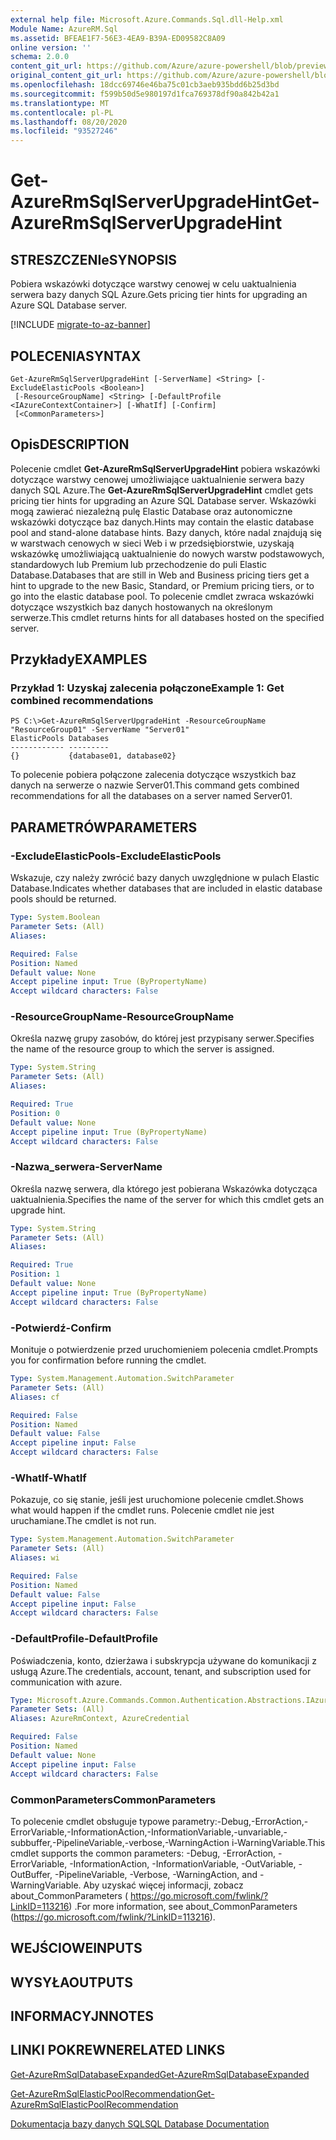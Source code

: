 ```yaml
---
external help file: Microsoft.Azure.Commands.Sql.dll-Help.xml
Module Name: AzureRM.Sql
ms.assetid: BFEAE1F7-56E3-4EA9-B39A-ED09582C8A09
online version: ''
schema: 2.0.0
content_git_url: https://github.com/Azure/azure-powershell/blob/preview/src/ResourceManager/Sql/Commands.Sql/help/Get-AzureRmSqlServerUpgradeHint.md
original_content_git_url: https://github.com/Azure/azure-powershell/blob/preview/src/ResourceManager/Sql/Commands.Sql/help/Get-AzureRmSqlServerUpgradeHint.md
ms.openlocfilehash: 18dcc69746e46ba75c01cb3aeb935bdd6b25d3bd
ms.sourcegitcommit: f599b50d5e980197d1fca769378df90a842b42a1
ms.translationtype: MT
ms.contentlocale: pl-PL
ms.lasthandoff: 08/20/2020
ms.locfileid: "93527246"
---
```

# <span data-ttu-id="a4a13-101">Get-AzureRmSqlServerUpgradeHint</span><span class="sxs-lookup"><span data-stu-id="a4a13-101">Get-AzureRmSqlServerUpgradeHint</span></span>

## <span data-ttu-id="a4a13-102">STRESZCZENIe</span><span class="sxs-lookup"><span data-stu-id="a4a13-102">SYNOPSIS</span></span>
<span data-ttu-id="a4a13-103">Pobiera wskazówki dotyczące warstwy cenowej w celu uaktualnienia serwera bazy danych SQL Azure.</span><span class="sxs-lookup"><span data-stu-id="a4a13-103">Gets pricing tier hints for upgrading an Azure SQL Database server.</span></span>

[!INCLUDE [migrate-to-az-banner](../../includes/migrate-to-az-banner.md)]

## <span data-ttu-id="a4a13-104">POLECENIA</span><span class="sxs-lookup"><span data-stu-id="a4a13-104">SYNTAX</span></span>

```
Get-AzureRmSqlServerUpgradeHint [-ServerName] <String> [-ExcludeElasticPools <Boolean>]
 [-ResourceGroupName] <String> [-DefaultProfile <IAzureContextContainer>] [-WhatIf] [-Confirm]
 [<CommonParameters>]
```

## <span data-ttu-id="a4a13-105">Opis</span><span class="sxs-lookup"><span data-stu-id="a4a13-105">DESCRIPTION</span></span>
<span data-ttu-id="a4a13-106">Polecenie cmdlet **Get-AzureRmSqlServerUpgradeHint** pobiera wskazówki dotyczące warstwy cenowej umożliwiające uaktualnienie serwera bazy danych SQL Azure.</span><span class="sxs-lookup"><span data-stu-id="a4a13-106">The **Get-AzureRmSqlServerUpgradeHint** cmdlet gets pricing tier hints for upgrading an Azure SQL Database server.</span></span>
<span data-ttu-id="a4a13-107">Wskazówki mogą zawierać niezależną pulę Elastic Database oraz autonomiczne wskazówki dotyczące baz danych.</span><span class="sxs-lookup"><span data-stu-id="a4a13-107">Hints may contain the elastic database pool and stand-alone database hints.</span></span>
<span data-ttu-id="a4a13-108">Bazy danych, które nadal znajdują się w warstwach cenowych w sieci Web i w przedsiębiorstwie, uzyskają wskazówkę umożliwiającą uaktualnienie do nowych warstw podstawowych, standardowych lub Premium lub przechodzenie do puli Elastic Database.</span><span class="sxs-lookup"><span data-stu-id="a4a13-108">Databases that are still in Web and Business pricing tiers get a hint to upgrade to the new Basic, Standard, or Premium pricing tiers, or to go into the elastic database pool.</span></span>
<span data-ttu-id="a4a13-109">To polecenie cmdlet zwraca wskazówki dotyczące wszystkich baz danych hostowanych na określonym serwerze.</span><span class="sxs-lookup"><span data-stu-id="a4a13-109">This cmdlet returns hints for all databases hosted on the specified server.</span></span>

## <span data-ttu-id="a4a13-110">Przykłady</span><span class="sxs-lookup"><span data-stu-id="a4a13-110">EXAMPLES</span></span>

### <span data-ttu-id="a4a13-111">Przykład 1: Uzyskaj zalecenia połączone</span><span class="sxs-lookup"><span data-stu-id="a4a13-111">Example 1: Get combined recommendations</span></span>
```
PS C:\>Get-AzureRmSqlServerUpgradeHint -ResourceGroupName "ResourceGroup01" -ServerName "Server01"
ElasticPools Databases           
------------ ---------           
{}           {database01, database02}
```

<span data-ttu-id="a4a13-112">To polecenie pobiera połączone zalecenia dotyczące wszystkich baz danych na serwerze o nazwie Server01.</span><span class="sxs-lookup"><span data-stu-id="a4a13-112">This command gets combined recommendations for all the databases on a server named Server01.</span></span>

## <span data-ttu-id="a4a13-113">PARAMETRÓW</span><span class="sxs-lookup"><span data-stu-id="a4a13-113">PARAMETERS</span></span>

### <span data-ttu-id="a4a13-114">-ExcludeElasticPools</span><span class="sxs-lookup"><span data-stu-id="a4a13-114">-ExcludeElasticPools</span></span>
<span data-ttu-id="a4a13-115">Wskazuje, czy należy zwrócić bazy danych uwzględnione w pulach Elastic Database.</span><span class="sxs-lookup"><span data-stu-id="a4a13-115">Indicates whether databases that are included in elastic database pools should be returned.</span></span>

```yaml
Type: System.Boolean
Parameter Sets: (All)
Aliases: 

Required: False
Position: Named
Default value: None
Accept pipeline input: True (ByPropertyName)
Accept wildcard characters: False
```

### <span data-ttu-id="a4a13-116">-ResourceGroupName</span><span class="sxs-lookup"><span data-stu-id="a4a13-116">-ResourceGroupName</span></span>
<span data-ttu-id="a4a13-117">Określa nazwę grupy zasobów, do której jest przypisany serwer.</span><span class="sxs-lookup"><span data-stu-id="a4a13-117">Specifies the name of the resource group to which the server is assigned.</span></span>

```yaml
Type: System.String
Parameter Sets: (All)
Aliases: 

Required: True
Position: 0
Default value: None
Accept pipeline input: True (ByPropertyName)
Accept wildcard characters: False
```

### <span data-ttu-id="a4a13-118">-Nazwa_serwera</span><span class="sxs-lookup"><span data-stu-id="a4a13-118">-ServerName</span></span>
<span data-ttu-id="a4a13-119">Określa nazwę serwera, dla którego jest pobierana Wskazówka dotycząca uaktualnienia.</span><span class="sxs-lookup"><span data-stu-id="a4a13-119">Specifies the name of the server for which this cmdlet gets an upgrade hint.</span></span>

```yaml
Type: System.String
Parameter Sets: (All)
Aliases: 

Required: True
Position: 1
Default value: None
Accept pipeline input: True (ByPropertyName)
Accept wildcard characters: False
```

### <span data-ttu-id="a4a13-120">-Potwierdź</span><span class="sxs-lookup"><span data-stu-id="a4a13-120">-Confirm</span></span>
<span data-ttu-id="a4a13-121">Monituje o potwierdzenie przed uruchomieniem polecenia cmdlet.</span><span class="sxs-lookup"><span data-stu-id="a4a13-121">Prompts you for confirmation before running the cmdlet.</span></span>

```yaml
Type: System.Management.Automation.SwitchParameter
Parameter Sets: (All)
Aliases: cf

Required: False
Position: Named
Default value: False
Accept pipeline input: False
Accept wildcard characters: False
```

### <span data-ttu-id="a4a13-122">-WhatIf</span><span class="sxs-lookup"><span data-stu-id="a4a13-122">-WhatIf</span></span>
<span data-ttu-id="a4a13-123">Pokazuje, co się stanie, jeśli jest uruchomione polecenie cmdlet.</span><span class="sxs-lookup"><span data-stu-id="a4a13-123">Shows what would happen if the cmdlet runs.</span></span>
<span data-ttu-id="a4a13-124">Polecenie cmdlet nie jest uruchamiane.</span><span class="sxs-lookup"><span data-stu-id="a4a13-124">The cmdlet is not run.</span></span>

```yaml
Type: System.Management.Automation.SwitchParameter
Parameter Sets: (All)
Aliases: wi

Required: False
Position: Named
Default value: False
Accept pipeline input: False
Accept wildcard characters: False
```

### <span data-ttu-id="a4a13-125">-DefaultProfile</span><span class="sxs-lookup"><span data-stu-id="a4a13-125">-DefaultProfile</span></span>
<span data-ttu-id="a4a13-126">Poświadczenia, konto, dzierżawa i subskrypcja używane do komunikacji z usługą Azure.</span><span class="sxs-lookup"><span data-stu-id="a4a13-126">The credentials, account, tenant, and subscription used for communication with azure.</span></span>

```yaml
Type: Microsoft.Azure.Commands.Common.Authentication.Abstractions.IAzureContextContainer
Parameter Sets: (All)
Aliases: AzureRmContext, AzureCredential

Required: False
Position: Named
Default value: None
Accept pipeline input: False
Accept wildcard characters: False
```

### <span data-ttu-id="a4a13-127">CommonParameters</span><span class="sxs-lookup"><span data-stu-id="a4a13-127">CommonParameters</span></span>
<span data-ttu-id="a4a13-128">To polecenie cmdlet obsługuje typowe parametry:-Debug,-ErrorAction,-ErrorVariable,-InformationAction,-InformationVariable,-unvariable,-subbuffer,-PipelineVariable,-verbose,-WarningAction i-WarningVariable.</span><span class="sxs-lookup"><span data-stu-id="a4a13-128">This cmdlet supports the common parameters: -Debug, -ErrorAction, -ErrorVariable, -InformationAction, -InformationVariable, -OutVariable, -OutBuffer, -PipelineVariable, -Verbose, -WarningAction, and -WarningVariable.</span></span> <span data-ttu-id="a4a13-129">Aby uzyskać więcej informacji, zobacz about_CommonParameters ( https://go.microsoft.com/fwlink/?LinkID=113216) .</span><span class="sxs-lookup"><span data-stu-id="a4a13-129">For more information, see about_CommonParameters (https://go.microsoft.com/fwlink/?LinkID=113216).</span></span>

## <span data-ttu-id="a4a13-130">WEJŚCIOWE</span><span class="sxs-lookup"><span data-stu-id="a4a13-130">INPUTS</span></span>

## <span data-ttu-id="a4a13-131">WYSYŁA</span><span class="sxs-lookup"><span data-stu-id="a4a13-131">OUTPUTS</span></span>

## <span data-ttu-id="a4a13-132">INFORMACYJN</span><span class="sxs-lookup"><span data-stu-id="a4a13-132">NOTES</span></span>

## <span data-ttu-id="a4a13-133">LINKI POKREWNE</span><span class="sxs-lookup"><span data-stu-id="a4a13-133">RELATED LINKS</span></span>

[<span data-ttu-id="a4a13-134">Get-AzureRmSqlDatabaseExpanded</span><span class="sxs-lookup"><span data-stu-id="a4a13-134">Get-AzureRmSqlDatabaseExpanded</span></span>](./Get-AzureRmSqlDatabaseExpanded.md)

[<span data-ttu-id="a4a13-135">Get-AzureRmSqlElasticPoolRecommendation</span><span class="sxs-lookup"><span data-stu-id="a4a13-135">Get-AzureRmSqlElasticPoolRecommendation</span></span>](./Get-AzureRmSqlElasticPoolRecommendation.md)

[<span data-ttu-id="a4a13-136">Dokumentacja bazy danych SQL</span><span class="sxs-lookup"><span data-stu-id="a4a13-136">SQL Database Documentation</span></span>](https://docs.microsoft.com/azure/sql-database/)


